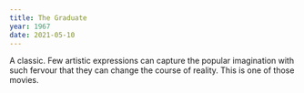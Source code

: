 ```yaml
---
title: The Graduate
year: 1967
date: 2021-05-10
---
```


A classic. Few artistic expressions can capture the popular imagination with such fervour that they can change the course of reality. This is one of those movies.   
